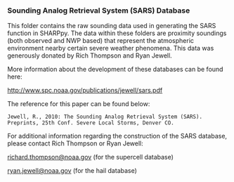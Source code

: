 ### Sounding Analog Retrieval System (SARS) Database

This folder contains the raw sounding data used in generating the SARS function in SHARPpy.  The data within these folders are proximity soundings (both observed and NWP based) that represent the atmospheric environment nearby certain severe weather phenomena.  This data was generously donated by Rich Thompson and Ryan Jewell.

More information about the development of these databases can be found here:

http://www.spc.noaa.gov/publications/jewell/sars.pdf

The reference for this paper can be found below:

    Jewell, R., 2010: The Sounding Analog Retrieval System (SARS). Preprints, 25th Conf. Severe Local Storms, Denver CO.
    
For additional information regarding the construction of the SARS database, please contact Rich Thompson or Ryan Jewell:

richard.thompson@noaa.gov (for the supercell database)

ryan.jewell@noaa.gov (for the hail database)
